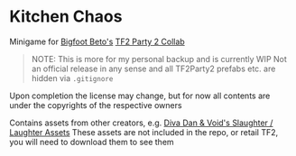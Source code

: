# Kitchen Chaos

Minigame for [Bigfoot Beto's](https://tf2maps.net/members/bigfootbeto.23667/) [TF2 Party 2 Collab](https://tf2maps.net/downloads/tf2-party-2-pre-alpha.12371/)

> NOTE: This is more for my personal backup and is currently WIP
> Not an official release in any sense and all TF2Party2 prefabs etc. are hidden via `.gitignore`

Upon completion the license may change, but for now all contents are under the copyrights of the respective owners

Contains assets from other creators, e.g. [Diva Dan & Void's Slaughter / Laughter Assets](https://tf2maps.net/downloads/dans-laughter-and-slaughter-assets.9751/)
These assets are not included in the repo, or retail TF2, you will need to download them to see them